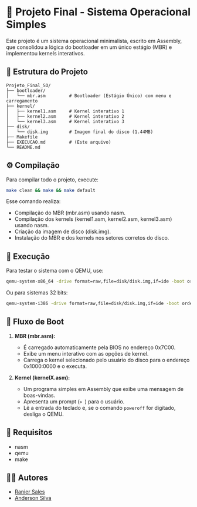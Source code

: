 # 🧠 Projeto Final - Sistema Operacional Simples

Este projeto é um sistema operacional minimalista, escrito em Assembly, que consolidou a lógica do bootloader em um único estágio (MBR) e implementou kernels interativos.

## 📁 Estrutura do Projeto

```
Projeto_Final_SO/
├── bootloader/
│   └── mbr.asm         # Bootloader (Estágio Único) com menu e carregamento
├── kernel/
│   ├── kernel1.asm     # Kernel interativo 1
│   ├── kernel2.asm     # Kernel interativo 2
│   └── kernel3.asm     # Kernel interativo 3
├── disk/
│   └── disk.img        # Imagem final do disco (1.44MB)
├── Makefile
├── EXECUCAO.md         # (Este arquivo)
└── README.md
```

## ⚙️ Compilação

Para compilar todo o projeto, execute:

```bash
make clean && make && make default
```

Esse comando realiza:

- Compilação do MBR (mbr.asm) usando nasm.  
- Compilação dos kernels (kernel1.asm, kernel2.asm, kernel3.asm) usando nasm.  
- Criação da imagem de disco (disk.img).  
- Instalação do MBR e dos kernels nos setores corretos do disco.

## 🏃 Execução

Para testar o sistema com o QEMU, use:

```bash
qemu-system-x86_64 -drive format=raw,file=disk/disk.img,if=ide -boot order=c
```

Ou para sistemas 32 bits:

```bash
qemu-system-i386 -drive format=raw,file=disk/disk.img,if=ide -boot order=c
```

## 🔁 Fluxo de Boot

1. **MBR (mbr.asm):**
   - É carregado automaticamente pela BIOS no endereço 0x7C00.
   - Exibe um menu interativo com as opções de kernel.
   - Carrega o kernel selecionado pelo usuário do disco para o endereço 0x1000:0000 e o executa.

2. **Kernel (kernelX.asm):**
   - Um programa simples em Assembly que exibe uma mensagem de boas-vindas.
   - Apresenta um prompt (`> `) para o usuário.
   - Lê a entrada do teclado e, se o comando `poweroff` for digitado, desliga o QEMU.

## 📌 Requisitos

- nasm  
- qemu  
- make  

## 👨‍💻 Autores

- [Ranier Sales](https://github.com/RanierSales)
- [Anderson Silva](https://github.com/Moab76)